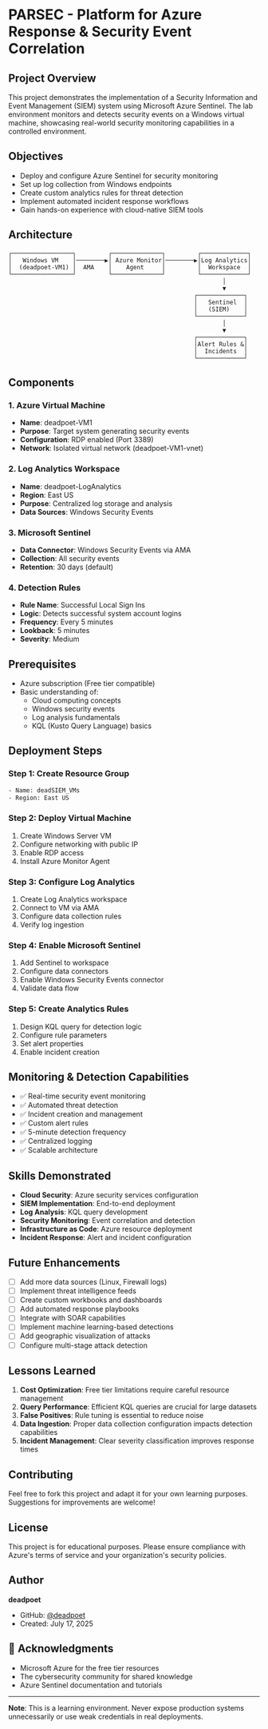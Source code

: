 # PARSEC - Platform for Azure Response & Security Event Correlation

## Project Overview

This project demonstrates the implementation of a Security Information and Event Management (SIEM) system using Microsoft Azure Sentinel. The lab environment monitors and detects security events on a Windows virtual machine, showcasing real-world security monitoring capabilities in a controlled environment.

## Objectives

- Deploy and configure Azure Sentinel for security monitoring
- Set up log collection from Windows endpoints
- Create custom analytics rules for threat detection
- Implement automated incident response workflows
- Gain hands-on experience with cloud-native SIEM tools

## Architecture

```
┌─────────────────┐         ┌──────────────┐         ┌─────────────┐
│   Windows VM    │────────▶│ Azure Monitor│────────▶│Log Analytics│
│  (deadpoet-VM1) │  AMA    │    Agent     │         │  Workspace  │
└─────────────────┘         └──────────────┘         └─────────────┘
                                                            │
                                                            ▼
                                                    ┌─────────────┐
                                                    │   Sentinel  │
                                                    │   (SIEM)    │
                                                    └─────────────┘
                                                            │
                                                            ▼
                                                    ┌─────────────┐
                                                    │Alert Rules &│
                                                    │  Incidents  │
                                                    └─────────────┘
```

## Components

### 1. **Azure Virtual Machine**
- **Name**: deadpoet-VM1
- **Purpose**: Target system generating security events
- **Configuration**: RDP enabled (Port 3389)
- **Network**: Isolated virtual network (deadpoet-VM1-vnet)

### 2. **Log Analytics Workspace**
- **Name**: deadpoet-LogAnalytics
- **Region**: East US
- **Purpose**: Centralized log storage and analysis
- **Data Sources**: Windows Security Events

### 3. **Microsoft Sentinel**
- **Data Connector**: Windows Security Events via AMA
- **Collection**: All security events
- **Retention**: 30 days (default)

### 4. **Detection Rules**
- **Rule Name**: Successful Local Sign Ins
- **Logic**: Detects successful system account logins
- **Frequency**: Every 5 minutes
- **Lookback**: 5 minutes
- **Severity**: Medium

## Prerequisites

- Azure subscription (Free tier compatible)
- Basic understanding of:
  - Cloud computing concepts
  - Windows security events
  - Log analysis fundamentals
  - KQL (Kusto Query Language) basics

## Deployment Steps

### Step 1: Create Resource Group
```bash
- Name: deadSIEM_VMs
- Region: East US
```

### Step 2: Deploy Virtual Machine
1. Create Windows Server VM
2. Configure networking with public IP
3. Enable RDP access
4. Install Azure Monitor Agent

### Step 3: Configure Log Analytics
1. Create Log Analytics workspace
2. Connect to VM via AMA
3. Configure data collection rules
4. Verify log ingestion

### Step 4: Enable Microsoft Sentinel
1. Add Sentinel to workspace
2. Configure data connectors
3. Enable Windows Security Events connector
4. Validate data flow

### Step 5: Create Analytics Rules
1. Design KQL query for detection logic
2. Configure rule parameters
3. Set alert properties
4. Enable incident creation

## Monitoring & Detection Capabilities

- ✅ Real-time security event monitoring
- ✅ Automated threat detection
- ✅ Incident creation and management
- ✅ Custom alert rules
- ✅ 5-minute detection frequency
- ✅ Centralized logging
- ✅ Scalable architecture

## Skills Demonstrated

- **Cloud Security**: Azure security services configuration
- **SIEM Implementation**: End-to-end deployment
- **Log Analysis**: KQL query development
- **Security Monitoring**: Event correlation and detection
- **Infrastructure as Code**: Azure resource deployment
- **Incident Response**: Alert and incident configuration

## Future Enhancements

- [ ] Add more data sources (Linux, Firewall logs)
- [ ] Implement threat intelligence feeds
- [ ] Create custom workbooks and dashboards
- [ ] Add automated response playbooks
- [ ] Integrate with SOAR capabilities
- [ ] Implement machine learning-based detections
- [ ] Add geographic visualization of attacks
- [ ] Configure multi-stage attack detection

## Lessons Learned

1. **Cost Optimization**: Free tier limitations require careful resource management
2. **Query Performance**: Efficient KQL queries are crucial for large datasets
3. **False Positives**: Rule tuning is essential to reduce noise
4. **Data Ingestion**: Proper data collection configuration impacts detection capabilities
5. **Incident Management**: Clear severity classification improves response times

## Contributing

Feel free to fork this project and adapt it for your own learning purposes. Suggestions for improvements are welcome!

## License

This project is for educational purposes. Please ensure compliance with Azure's terms of service and your organization's security policies.

## Author

**deadpoet**
- GitHub: [@deadpoet](https://github.com/yourusername)
- Created: July 17, 2025

## 🙏 Acknowledgments

- Microsoft Azure for the free tier resources
- The cybersecurity community for shared knowledge
- Azure Sentinel documentation and tutorials

---

**Note**: This is a learning environment. Never expose production systems unnecessarily or use weak credentials in real deployments.
